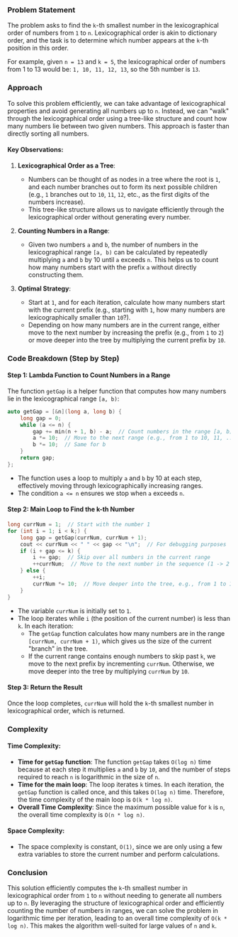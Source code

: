 ### Problem Statement

The problem asks to find the `k`-th smallest number in the lexicographical order of numbers from `1` to `n`. Lexicographical order is akin to dictionary order, and the task is to determine which number appears at the `k`-th position in this order.

For example, given `n = 13` and `k = 5`, the lexicographical order of numbers from 1 to 13 would be:
`1, 10, 11, 12, 13`, so the 5th number is `13`.

### Approach

To solve this problem efficiently, we can take advantage of lexicographical properties and avoid generating all numbers up to `n`. Instead, we can "walk" through the lexicographical order using a tree-like structure and count how many numbers lie between two given numbers. This approach is faster than directly sorting all numbers.

#### Key Observations:
1. **Lexicographical Order as a Tree**:
   - Numbers can be thought of as nodes in a tree where the root is `1`, and each number branches out to form its next possible children (e.g., `1` branches out to `10`, `11`, `12`, etc., as the first digits of the numbers increase).
   - This tree-like structure allows us to navigate efficiently through the lexicographical order without generating every number.

2. **Counting Numbers in a Range**:
   - Given two numbers `a` and `b`, the number of numbers in the lexicographical range `[a, b)` can be calculated by repeatedly multiplying `a` and `b` by 10 until `a` exceeds `n`. This helps us to count how many numbers start with the prefix `a` without directly constructing them.

3. **Optimal Strategy**:
   - Start at `1`, and for each iteration, calculate how many numbers start with the current prefix (e.g., starting with `1`, how many numbers are lexicographically smaller than `10`?).
   - Depending on how many numbers are in the current range, either move to the next number by increasing the prefix (e.g., from `1` to `2`) or move deeper into the tree by multiplying the current prefix by `10`.

### Code Breakdown (Step by Step)

#### Step 1: Lambda Function to Count Numbers in a Range
The function `getGap` is a helper function that computes how many numbers lie in the lexicographical range `[a, b)`:
```cpp
auto getGap = [&n](long a, long b) {
    long gap = 0;
    while (a <= n) {
        gap += min(n + 1, b) - a;  // Count numbers in the range [a, b)
        a *= 10;  // Move to the next range (e.g., from 1 to 10, 11, ...)
        b *= 10;  // Same for b
    }
    return gap;
};
```
- The function uses a loop to multiply `a` and `b` by 10 at each step, effectively moving through lexicographically increasing ranges.
- The condition `a <= n` ensures we stop when `a` exceeds `n`.

#### Step 2: Main Loop to Find the k-th Number
```cpp
long currNum = 1;  // Start with the number 1
for (int i = 1; i < k;) {
    long gap = getGap(currNum, currNum + 1);
    cout << currNum << " " << gap << "\n";  // For debugging purposes
    if (i + gap <= k) {
        i += gap;  // Skip over all numbers in the current range
        ++currNum;  // Move to the next number in the sequence (1 -> 2 -> 3, etc.)
    } else {
        ++i;
        currNum *= 10;  // Move deeper into the tree, e.g., from 1 to 10
    }
}
```
- The variable `currNum` is initially set to `1`.
- The loop iterates while `i` (the position of the current number) is less than `k`. In each iteration:
  - The `getGap` function calculates how many numbers are in the range `[currNum, currNum + 1)`, which gives us the size of the current "branch" in the tree.
  - If the current range contains enough numbers to skip past `k`, we move to the next prefix by incrementing `currNum`. Otherwise, we move deeper into the tree by multiplying `currNum` by `10`.

#### Step 3: Return the Result
Once the loop completes, `currNum` will hold the `k`-th smallest number in lexicographical order, which is returned.

### Complexity

#### Time Complexity:
- **Time for `getGap` function**: The function `getGap` takes `O(log n)` time because at each step it multiplies `a` and `b` by `10`, and the number of steps required to reach `n` is logarithmic in the size of `n`.
- **Time for the main loop**: The loop iterates `k` times. In each iteration, the `getGap` function is called once, and this takes `O(log n)` time. Therefore, the time complexity of the main loop is `O(k * log n)`.
- **Overall Time Complexity**: Since the maximum possible value for `k` is `n`, the overall time complexity is `O(n * log n)`.

#### Space Complexity:
- The space complexity is constant, `O(1)`, since we are only using a few extra variables to store the current number and perform calculations.

### Conclusion

This solution efficiently computes the `k`-th smallest number in lexicographical order from `1` to `n` without needing to generate all numbers up to `n`. By leveraging the structure of lexicographical order and efficiently counting the number of numbers in ranges, we can solve the problem in logarithmic time per iteration, leading to an overall time complexity of `O(k * log n)`. This makes the algorithm well-suited for large values of `n` and `k`.